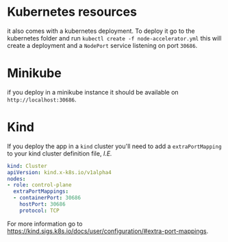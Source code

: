 # Kubernetes resources

it also comes with a kubernetes deployment. 
To deploy it go to the kubernetes folder and run `kubectl create -f node-accelerator.yml`
this will create a deployment and a `NodePort` service listening on port `30686`.

# Minikube
if you deploy in a minikube instance it should be available on `http://localhost:30686`.

# Kind

If you deploy the app in a `kind` cluster you'll need to add a `extraPortMapping` to your kind cluster definition file, _I.E._

```yaml
kind: Cluster
apiVersion: kind.x-k8s.io/v1alpha4
nodes:
- role: control-plane
  extraPortMappings:
  - containerPort: 30686
    hostPort: 30686
    protocol: TCP
```

For more information go to https://kind.sigs.k8s.io/docs/user/configuration/#extra-port-mappings.

